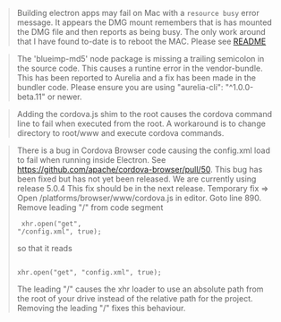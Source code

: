 >Building electron apps may fail on Mac with a `resource busy` error message. It appears the DMG mount remembers that is has mounted the DMG file and then reports as being busy. The only work around that I have found to-date is to reboot the MAC.
Please see [README](dist/README.md) 

>The 'blueimp-md5' node package is missing a trailing semicolon in the source code. This causes a runtine error in the vendor-bundle. This has been reported to Aurelia and a fix has been made in the bundler code. Please ensure you are using "aurelia-cli": "^1.0.0-beta.11" or newer.

>Adding the cordova.js shim to the root causes the cordova command line to fail when executed from the root. A workaround is to change directory to root/www and execute cordova commands.

>There is a bug in Cordova Browser code causing the config.xml load to fail when running inside Electron. See https://github.com/apache/cordova-browser/pull/50. This bug has been fixed but has not yet been released. We are currently using release 5.0.4 This fix should be in the next release. Temporary fix => Open /platforms/browser/www/cordova.js in editor. Goto line 890. Remove leading "/" from code segment <pre><code> xhr.open("get", "/config.xml", true); </code></pre> so that it reads <pre><code> xhr.open("get", "config.xml", true); </code></pre>The leading "/" causes the xhr loader to use an absolute path from the root of your drive instead of the relative path for the project. Removing the leading "/" fixes this behaviour.
